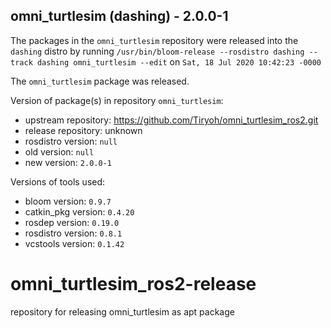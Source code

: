 ## omni_turtlesim (dashing) - 2.0.0-1

The packages in the `omni_turtlesim` repository were released into the `dashing` distro by running `/usr/bin/bloom-release --rosdistro dashing --track dashing omni_turtlesim --edit` on `Sat, 18 Jul 2020 10:42:23 -0000`

The `omni_turtlesim` package was released.

Version of package(s) in repository `omni_turtlesim`:

- upstream repository: https://github.com/Tiryoh/omni_turtlesim_ros2.git
- release repository: unknown
- rosdistro version: `null`
- old version: `null`
- new version: `2.0.0-1`

Versions of tools used:

- bloom version: `0.9.7`
- catkin_pkg version: `0.4.20`
- rosdep version: `0.19.0`
- rosdistro version: `0.8.1`
- vcstools version: `0.1.42`


# omni_turtlesim_ros2-release
repository for releasing omni_turtlesim as apt package
